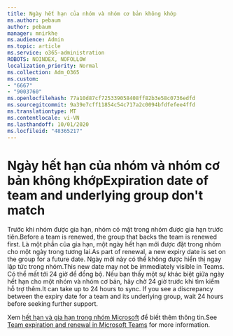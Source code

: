 ```yaml
---
title: Ngày hết hạn của nhóm và nhóm cơ bản không khớp
ms.author: pebaum
author: pebaum
manager: mnirkhe
ms.audience: Admin
ms.topic: article
ms.service: o365-administration
ROBOTS: NOINDEX, NOFOLLOW
localization_priority: Normal
ms.collection: Adm_O365
ms.custom:
- "6667"
- "9003760"
ms.openlocfilehash: 77a10d87cf725339058408ff82b3e58c0736edfd
ms.sourcegitcommit: 9a39e7cff11854c54c717a2c0094bfdfefee4ffd
ms.translationtype: MT
ms.contentlocale: vi-VN
ms.lasthandoff: 10/01/2020
ms.locfileid: "48365217"
---
```

# <a name="expiration-date-of-team-and-underlying-group-dont-match"></a><span data-ttu-id="a2ec5-102">Ngày hết hạn của nhóm và nhóm cơ bản không khớp</span><span class="sxs-lookup"><span data-stu-id="a2ec5-102">Expiration date of team and underlying group don't match</span></span>

<span data-ttu-id="a2ec5-103">Trước khi nhóm được gia hạn, nhóm có mặt trong nhóm được gia hạn trước tiên.</span><span class="sxs-lookup"><span data-stu-id="a2ec5-103">Before a team is renewed, the group that backs the team is renewed first.</span></span> <span data-ttu-id="a2ec5-104">Là một phần của gia hạn, một ngày hết hạn mới được đặt trong nhóm cho một ngày trong tương lai.</span><span class="sxs-lookup"><span data-stu-id="a2ec5-104">As part of renewal, a new expiry date is set on the group for a future date.</span></span> <span data-ttu-id="a2ec5-105">Ngày mới này có thể không được hiển thị ngay lập tức trong nhóm.</span><span class="sxs-lookup"><span data-stu-id="a2ec5-105">This new date may not be immediately visible in Teams.</span></span> <span data-ttu-id="a2ec5-106">Có thể mất tới 24 giờ để đồng bộ. Nếu bạn thấy một sự khác biệt giữa ngày hết hạn cho một nhóm và nhóm cơ bản, hãy chờ 24 giờ trước khi tìm kiếm hỗ trợ thêm.</span><span class="sxs-lookup"><span data-stu-id="a2ec5-106">It can take up to 24 hours to sync. If you see a discrepancy between the expiry date for a team and its underlying group, wait 24 hours before seeking further support.</span></span>  

<span data-ttu-id="a2ec5-107">Xem [hết hạn và gia hạn trong nhóm Microsoft](https://docs.microsoft.com/microsoftteams/team-expiration-renewal)  để biết thêm thông tin.</span><span class="sxs-lookup"><span data-stu-id="a2ec5-107">See [Team expiration and renewal in Microsoft Teams](https://docs.microsoft.com/microsoftteams/team-expiration-renewal)  for more information.</span></span>
